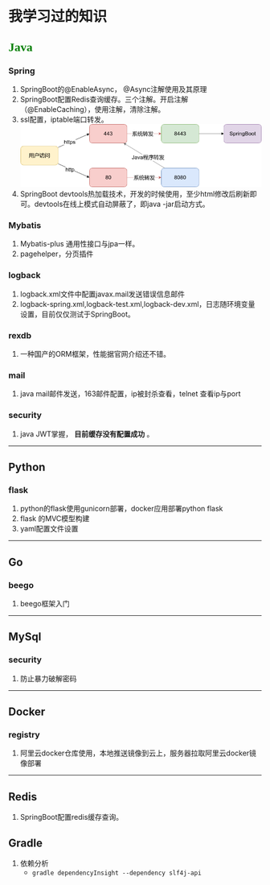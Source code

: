 # 我学习过的知识
## <font face="黑体" color=green size=5>Java</font>
### Spring
1. SpringBoot的@EnableAsync， @Async注解使用及其原理
1. SpringBoot配置Redis查询缓存。三个注解。开启注解（@EnableCaching），使用注解，清除注解。
1. ssl配置，iptable端口转发。
![来自PrintWevServer-SpringBoot工程](./端口转发.png)
1. SpringBoot devtools热加载技术，开发的时候使用，至少html修改后刷新即可。devtools在线上模式自动屏蔽了，即java -jar启动方式。
### Mybatis
1. Mybatis-plus 通用性接口与jpa一样。
1. pagehelper，分页插件
### logback
1. logback.xml文件中配置javax.mail发送错误信息邮件
1. logback-spring.xml,logback-test.xml,logback-dev.xml，日志随环境变量设置，目前仅仅测试于SpringBoot。

### rexdb
1. 一种国产的ORM框架，性能据官网介绍还不错。


### mail
1. java mail邮件发送，163邮件配置，ip被封杀查看，telnet 查看ip与port

### security
1. java JWT掌握， **目前缓存没有配置成功** 。



---
## Python

### flask
1. python的flask使用gunicorn部署，docker应用部署python flask
2. flask 的MVC模型构建
3. yaml配置文件设置
---
## Go
### beego
1. beego框架入门
---
## MySql
### security
1. 防止暴力破解密码

---
## Docker
### registry
1. 阿里云docker仓库使用，本地推送镜像到云上，服务器拉取阿里云docker镜像部署
--- 
## Redis
1. SpringBoot配置redis缓存查询。

## Gradle
1. 依赖分析
    * `gradle dependencyInsight --dependency slf4j-api`
